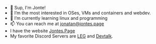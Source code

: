 - 👋 Sup, I'm Jonte!
- 👀 I’m the most interested in OSes, VMs and containers and webdev.
- 🌱 I’m currently learning linux and programming
- 📫 You can reach me at jonatan@jontes.page
- I have the website [Jontes.Page](https://jontes.page)
- My favorite Discord Servers are [LEG](https://discord.gg/sc9dv8P) and [Devtalk](https://discord.gg/CuwUgSdQTp).
